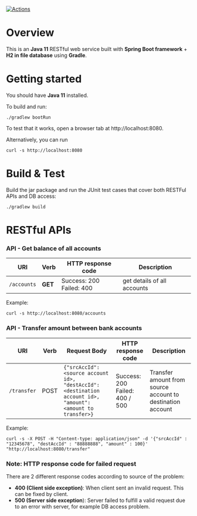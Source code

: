
[![Actions](https://github.com/GarySze/SprintBootExercise/workflows/Java%20CI%20with%20Gradle/badge.svg)](https://github.com/GarySze/SprintBootExercise/actions)

# Overview
This is an **Java 11** RESTful web service built with **Spring Boot framework** + **H2 in file database** using **Gradle**.

# Getting started

You should have **Java 11** installed. 

To build and run:

    ./gradlew bootRun

To test that it works, open a browser tab at http://localhost:8080.  

Alternatively, you can run

    curl -s http://localhost:8080

# Build & Test

Build the jar package and run the JUnit test cases that cover both RESTFul APIs and DB access:

    ./gradlew build

# RESTful APIs

### API - Get balance of all accounts

| URI         | Verb    | HTTP response code           | Description                 |
| ----------- | ------- | ---------------------------- | --------------------------- |
| `/accounts` | **GET** | Success: 200<br/>Failed: 400 | get details of all accounts |


Example:

    curl -s http://localhost:8080/accounts

### API - Transfer amount between bank accounts

| URI         | Verb | Request Body                                                 | HTTP response code                 | Description                                                |
| ----------- | ---- | ------------------------------------------------------------ | ---------------------------------- | ---------------------------------------------------------- |
| `/transfer` | POST | `{"srcAccId": <source account id>, "destAccId": <destination account id>, "amount": <amount to transfer>}` | Success: 200<br/>Failed: 400 / 500 | Transfer amount from source account to destination account |


Example:

    curl -s -X POST -H "Content-type: application/json" -d '{"srcAccId" : "12345678", "destAccId" : "88888888", "amount" : 100}' "http://localhost:8080/transfer"

### Note: HTTP response code for failed request

There are 2 different response codes according to source of the problem:

* **400 (Client side exception)**: When client sent an invalid request. This can be fixed by client.
* **500 (Server side exception**): Server failed to fulfill a valid request due to an error with server, for example DB access problem.
